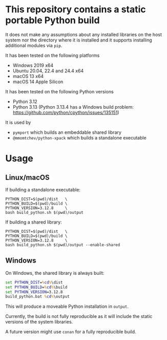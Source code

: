 # This repository contains a static portable Python build

It does not make any assumptions about any installed libraries on the host system nor the directory where it is installed and it supports installing additional modules via `pip`.

It has been tested on the following platforms
 * Windows 2019 x64
 * Ubuntu 20.04, 22.4 and 24.4 x64
 * macOS 13 x64
 * macOS 14 Apple Silicon

It has been tested on the following Python versions
 * Python 3.12
 * Python 3.13 (Python 3.13.4 has a Windows build problem: https://github.com/python/cpython/issues/135151)

It is used by
 * `pymport` which builds an embeddable shared library
 * `@mmomtchev/python-xpack` which builds a standalone executable


# Usage

## Linux/macOS

If building a standalone executable:
```shell
PYTHON_DIST=$(pwd)/dist   \
PYTHON_BUILD=$(pwd)/build \
PYTHON_VERSION=3.12.8     \
bash build_python.sh $(pwd)/output
```

If building a shared library:
```shell
PYTHON_DIST=$(pwd)/dist   \
PYTHON_BUILD=$(pwd)/build \
PYTHON_VERSION=3.12.8     \
bash build_python.sh $(pwd)/output --enable-shared
```


## Windows

On Windows, the shared library is always built:
```cmd
set PYTHON_DIST=%cd%\dist
set PYTHON_BUILD=%cd%\build
set PYTHON_VERSION=3.12.8
build_python.bat %cd%\output
```

This will produce a moveable Python installation in `output`.

Currently, the build is not fully reproducible as it will include the static versions of the system libraries.

A future version might use `conan` for a fully reproducible build.
